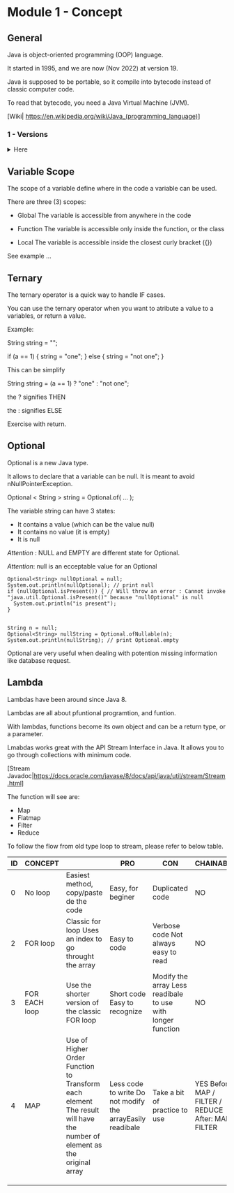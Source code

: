 # Module 1 - Concept

## General

Java is object-oriented programming (OOP) language.

It started in 1995, and we are now (Nov 2022) at version 19.

Java is supposed to be portable, so it compile into bytecode instead of classic computer code.

To read that bytecode, you need a Java Virtual Machine (JVM).

[Wiki| https://en.wikipedia.org/wiki/Java_(programming_language)]


### 1 - Versions

<details>

 <summary>Here</summary>


Java now releases a new version every six (6) month.

Long Term Support (LTS) versions are main version supposed to stay and be maintained for a longer period of time (multiple years).

- Java 8 - LTS
  - Lambdas
  - Arrays.asList
  - Stream

- Java 9
  - takeWhile, dropWhile, iterate
  - Optionals
  - Private method Interface
  - Try with resource
  - HttpClient

- Java 10
  - var -> Type Inference
  - List.of (doesn't accept null value)

- Java 11 - LTS
  - String: isBlank, lines, strip, repeat
  - var for lambdas ((var s1, var s2) -> s1 + s2)
  - writeString, readString

- Java 12
  - Unicode 11

- Java 13
  - Switch
  - Multiline String (preview)

- Java 14
  - record (preview)

- Java 15
  - record (second preview)
  - sealed class (preview)
  - Multiline String

- Java 16
  - record
  - sealed class (second preview)
  - Pattern matching instanceof

- Java 17 - LTS
  - Sealed class

- Java 18

- Java 19
  - Record


Next LST will be Java 21 (September 2023)

[wiki | https://en.wikipedia.org/wiki/Java_version_history]

</details>


## Variable Scope

The scope of a variable define where in the code a variable can be used.

There are three (3) scopes:

- Global
  The variable is accessible from anywhere in the code

- Function
  The variable is accessible only inside the function, or the class

- Local
  The variable is accessible inside the closest curly bracket ({})

See example ...


## Ternary

The ternary operator is a quick way to handle IF cases.

You can use the ternary operator when you want to atribute a value to a variables, or return a value.

Example:

String string = "";

if (a == 1) {
  string = "one";
} else {
  string = "not one";
}

This can be simplify 

String string  = (a == 1) ? "one" : "not one";

the ? signifies THEN

the : signifies ELSE


Exercise with return.



## Optional


Optional is a new Java type. 

It allows to declare that a variable can be null.  It is meant to avoid nNullPointerException.

Optional < String > string = Optional.of( ... );

The variable string can have 3 states:
- It contains a value (which can be the value null)
- It contains no value (it is empty)
- It is null

*Attention* : NULL and EMPTY are different state for Optional.

*Attention*: null is an ecceptable value for an Optional


    Optional<String> nullOptional = null;
    System.out.println(nullOptional); // print null
    if (nullOptional.isPresent()) { // Will throw an error : Cannot invoke "java.util.Optional.isPresent()" because "nullOptional" is null
      System.out.println("is present");
    }


    String n = null;
    Optional<String> nullString = Optional.ofNullable(n);
    System.out.println(nullString); // print Optional.empty


Optional are very useful when dealing with potention missing information like database request.



## Lambda

Lambdas have been around since Java 8.

Lambdas are all about pfuntional programtion, and funtion.

With lambdas, functions become its own object and can be a return type, or a parameter.

Lmabdas works great with the API Stream Interface in Java. It allows you to go through collections with minimum code.

[Stream Javadoc|https://docs.oracle.com/javase/8/docs/api/java/util/stream/Stream.html]

The function will see are:
- Map
- Flatmap
- Filter
- Reduce

To follow the flow from old type loop to stream, please refer to below table.

| ID | CONCEPT       |                                                                                                                         | PRO                                                         | CON                                                          | CHAINABLE                                                 | USE                                                                                           | EXAMPLE                                                                                                                                                                                         | RESULT                                       |
|----|---------------|-------------------------------------------------------------------------------------------------------------------------|-------------------------------------------------------------|--------------------------------------------------------------|-----------------------------------------------------------|-----------------------------------------------------------------------------------------------|-------------------------------------------------------------------------------------------------------------------------------------------------------------------------------------------------|----------------------------------------------|
| 0  | No loop       | Easiest method, copy/paste de the code                                                                                  | Easy, for beginer                                           | Duplicated code                                              | NO                                                        | NEVER                                                                                         | System. out .println( "Apple" ) ; System. out .println( "Peach" ) ;                                                                                                                             | Apple Peach                                  |
| 2  | FOR loop      | Classic for loop Uses an index to go throught the array                                                                 | Easy to code                                                | Verbose code  Not always easy to read                        | NO                                                        | First time to make the code work  Always refactor                                             | for  (int i = 0; i < 10 ; i++) {    System.out.println("I = " + i);}                                                                                                                            | 1 2 ... 10                                   |
| 3  | FOR EACH loop | Use the shorter version of the classic FOR loop                                                                         | Short code Easy to recognize                                | Modify the array  Less readibale to use with longer function | NO                                                        | For small operation only                                                                      | List. of(1, 2, 3).forEach(i -> System.out.println("I = " + i));                                                                                                                                 | 1 2 3                                        |
| 4  | MAP           | Use of Higher Order Function to Transform each element The result will have the number of element as the original array | Less code to write  Do not modify the arrayEasily readibale | Take a bit of practice to use                                | YES  Before: MAP / FILTER / REDUCE    After: MAP / FILTER | To use/transform every element of the array    Look for FOR in the code, and replace with MAP | // With direct Code List<Integer> doubles = Stream.of(1, 2, 3).map( i -> i * 2 ).toList();// With Action :List<String> upperCased = Stream.of("a", "b", "c").map(String::toUpperCase).toList(); | doubles =  [2, 4, 6]  upperCased = [A, B, C] |
|    |               |                                                                                                                         |                                                             |                                                              |                                                           |                                                                                               |                                                                                                                                                                                                 |                                              |
|    |               |                                                                                                                         |                                                             |                                                              |                                                           |                                                                                               |                                                                                                                                                                                                 |                                              |
|    |               |                                                                                                                         |                                                             |                                                              |                                                           |                                                                                               |                                                                                                                                                                                                 |                                              |





